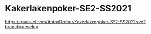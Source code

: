 # Kakerlakenpoker-SE2-SS2021
https://travis-ci.com/AntonDreher/Kakerlakenpoker-SE2-SS2021.svg?branch=develop
